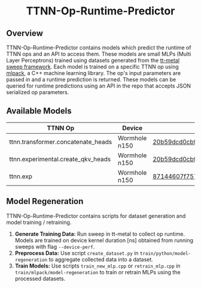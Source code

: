 <div align="center">

<h1>TTNN-Op-Runtime-Predictor</h1>

</div>

## Overview

TTNN-Op-Runtime-Predictor contains models which predict the runtime of TTNN ops and an API to access them. These models are small MLPs (Multi Layer Perceptrons) trained using datasets generated from the [tt-metal](https://github.com/tenstorrent/tt-metal) [sweep framework](https://github.com/tenstorrent/tt-metal/blob/main/tests/README.md). Each model is trained on a specific TTNN op using [mlpack](https://www.mlpack.org/doc/index.html), a C++ machine learning library. The op's input parameters are passed in and a runtime prediction is returned. These models can be queried for runtime predictions using an API in the repo that accepts JSON serialized op parameters.

## Available Models

| TTNN Op                                  | Device        | TT-Metal Commit                                                                                                                      | R²        |
|------------------------------------------|---------------|--------------------------------------------------------------------------------------------------------------------------------------|-----------|
| ttnn.transformer.concatenate_heads       | Wormhole n150 | [20b59dcd0cbf63f2c5a9269fbbe217f715b4211d](https://github.com/tenstorrent/tt-metal/commit/20b59dcd0cbf63f2c5a9269fbbe217f715b4211d)  | 0.979006  |
| ttnn.experimental.create_qkv_heads       | Wormhole n150 | [20b59dcd0cbf63f2c5a9269fbbe217f715b4211d](https://github.com/tenstorrent/tt-metal/commit/20b59dcd0cbf63f2c5a9269fbbe217f715b4211d)  | 0.998757  |
| ttnn.exp                                 | Wormhole n150 | [87144607f757092c2c0cc817d12a8942d30fbfc9](https://github.com/tenstorrent/tt-metal/commit/87144607f757092c2c0cc817d12a8942d30fbfc9)  | 0.95      |

## Model Regeneration

TTNN-Op-Runtime-Predictor contains scripts for dataset generation and model training / retraining. 

1. **Generate Training Data:** Run sweep in tt-metal to collect op runtime. Models are trained on device kernel duration [ns] obtained from running sweeps with flag `--device-perf`.
2. **Preprocess Data:** Use script `create_dataset.py` in `train/python/model-regeneration` to aggregate collected data into a dataset.
3. **Train Models:** Use scripts `train_new_mlp.cpp` or `retrain_mlp.cpp`  in `train/mlpack/model-regeneration` to train or retrain MLPs using the processed datasets.